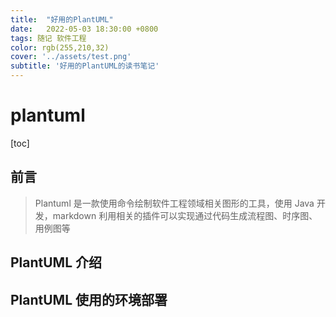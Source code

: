 ```yaml
---
title:  "好用的PlantUML"
date:   2022-05-03 18:30:00 +0800
tags: 随记 软件工程
color: rgb(255,210,32)
cover: '../assets/test.png'
subtitle: '好用的PlantUML的读书笔记'
---
```


# plantuml

[toc]

## 前言

> Plantuml 是一款使用命令绘制软件工程领域相关图形的工具，使用 Java 开发，markdown 利用相关的插件可以实现通过代码生成流程图、时序图、用例图等



## PlantUML 介绍



## PlantUML 使用的环境部署





